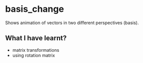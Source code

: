 # basis_change
Shows animation of vectors in two different perspectives (basis).


## What I have learnt?

  * matrix transformations
  * using rotation matrix
